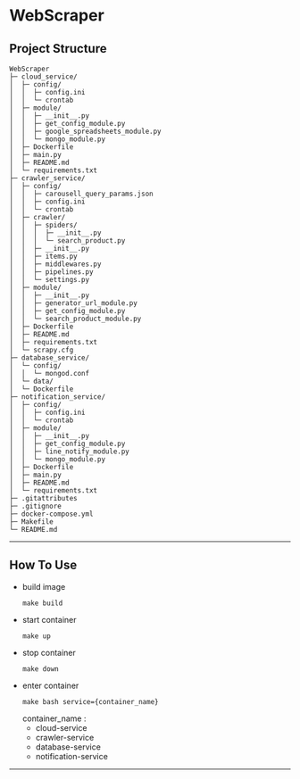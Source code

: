 # WebScraper
## Project Structure
```
WebScraper
├─ cloud_service/
│  ├─ config/
│  │  ├─ config.ini
│  │  └─ crontab
│  ├─ module/
│  │  ├─ __init__.py
│  │  ├─ get_config_module.py
│  │  ├─ google_spreadsheets_module.py
│  │  └─ mongo_module.py
│  ├─ Dockerfile
│  ├─ main.py
│  ├─ README.md
│  └─ requirements.txt
├─ crawler_service/
│  ├─ config/
│  │  ├─ carousell_query_params.json
│  │  ├─ config.ini
│  │  └─ crontab
│  ├─ crawler/
│  │  ├─ spiders/
│  │  │  ├─ __init__.py
│  │  │  └─ search_product.py
│  │  ├─ __init__.py
│  │  ├─ items.py
│  │  ├─ middlewares.py
│  │  ├─ pipelines.py
│  │  └─ settings.py
│  ├─ module/
│  │  ├─ __init__.py
│  │  ├─ generator_url_module.py
│  │  ├─ get_config_module.py
│  │  └─ search_product_module.py
│  ├─ Dockerfile
│  ├─ README.md
│  ├─ requirements.txt
│  └─ scrapy.cfg
├─ database_service/
│  └─ config/
│  │  └─ mongod.conf
│  └─ data/
│  └─ Dockerfile
├─ notification_service/
│  ├─ config/
│  │  ├─ config.ini
│  │  └─ crontab
│  ├─ module/
│  │  ├─ __init__.py
│  │  ├─ get_config_module.py
│  │  ├─ line_notify_module.py
│  │  └─ mongo_module.py
│  ├─ Dockerfile
│  ├─ main.py
│  ├─ README.md
│  └─ requirements.txt
├─ .gitattributes
├─ .gitignore
├─ docker-compose.yml
├─ Makefile
└─ README.md
```
---
## How To Use
- build image
    ```
    make build
    ```
- start container
    ```
    make up
    ```
- stop container
    ```
    make down
    ```
- enter container
    ```
    make bash service={container_name}
    ```
  container_name :
  - cloud-service 
  - crawler-service
  - database-service
  - notification-service
---